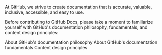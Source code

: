 At GitHub, we strive to create documentation that is accurate, valuable, inclusive, accessible, and easy to use.

Before contributing to GitHub Docs, please take a moment to familiarize yourself with GitHub's documentation philosophy, fundamentals, and content design principles:

About GitHub's documentation philosophy
About GitHub's documentation fundamentals
Content design principles
